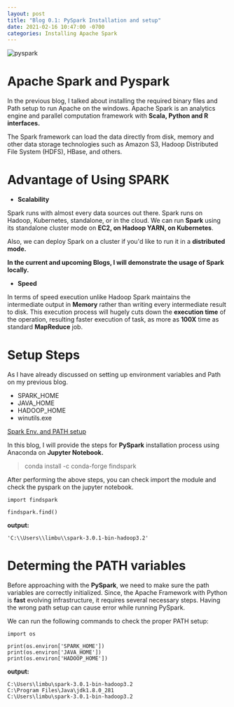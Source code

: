 ```yaml
---
layout: post
title: "Blog 0.1: PySpark Installation and setup"
date: 2021-02-16 10:47:00 -0700
categories: Installing Apache Spark
---
```


![pyspark](/assets/images/spring_21/blog_1/pyspark.png)

# Apache Spark and Pyspark 

In the previous blog, I talked about installing the required binary files and Path setup to run Apache on the 
windows. Apache Spark is an analytics engine and parallel computation framework with **Scala, Python and R 
interfaces.**

The Spark framework can load the data directly from disk, memory and other data storage technologies such as 
Amazon S3, Hadoop Distributed File System (HDFS), HBase, and others.

# Advantage of Using SPARK

* **Scalability**

Spark runs with almost every data sources out there. Spark runs on Hadoop, Kubernetes, standalone, or in the cloud.
We can run **Spark** using its standalone cluster mode on **EC2, on Hadoop YARN, on Kubernetes**.

Also, we can deploy Spark on a cluster if you'd like to run it in a **distributed mode.**

**In the current and upcoming Blogs, I will demonstrate the usage of Spark locally.**
 
* **Speed**

In terms of speed execution unlike Hadoop Spark maintains the intermediate output in **Memory** rather than writing every intermediate result 
to disk. This execution process will hugely cuts down the **execution time** of the operation, resulting faster execution
of task, as more as **100X** time as standard **MapReduce** job. 

# Setup Steps

As I have already discussed on setting up environment variables and Path on my previous blog. 

* SPARK_HOME
* JAVA_HOME
* HADOOP_HOME
* winutils.exe

[Spark Env. and PATH setup](https://github.com/sagarlimbu0/sagarlimbu0.github.io/blob/master/docs/_posts/sp21/2021-02-07-blog-1.md)

In this blog, I will provide the steps for **PySpark** installation process using Anaconda on **Jupyter Notebook.**

> conda install -c conda-forge findspark

After performing the above steps, you can check import the module and check the pyspark on the jupyter notebook.

```
import findspark

findspark.find()

```
**output:**

```
'C:\\Users\\limbu\\spark-3.0.1-bin-hadoop3.2'
```

# Determing the PATH variables

Before approaching with the **PySpark**, we need to make sure the path variables are correctly initialized.
Since, the Apache Framework with Python is **fast** evolving infrastructure, it requires several necessary steps.
Having the wrong path setup can cause error while running PySpark.

We can run the following commands to check the proper PATH setup:

```
import os

print(os.environ['SPARK_HOME'])
print(os.environ['JAVA_HOME'])
print(os.environ['HADOOP_HOME']) 
```

**output:**

```
C:\Users\limbu\spark-3.0.1-bin-hadoop3.2
C:\Program Files\Java\jdk1.8.0_281
C:\Users\limbu\spark-3.0.1-bin-hadoop3.2
```
